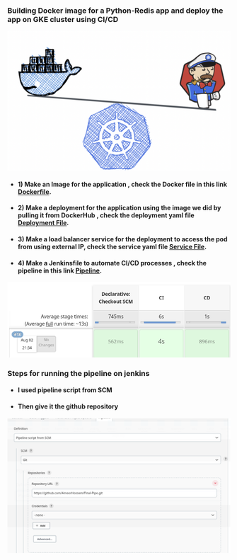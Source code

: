 ### Building Docker image  for a Python-Redis app and deploy the app on GKE cluster using CI/CD

![alt text](./img.png)

- #### 1) Make an Image for the application , check the Docker file in this link [Dockerfile]( https://github.com/AmeerHossam/Final-Pipe/blob/master/python-Code/Dockerfile ).

- #### 2) Make a deployment for the application using the image we did by pulling it from DockerHub , check the deployment yaml file [Deployment File](https://github.com/AmeerHossam/Final-Pipe/blob/master/depl-files/deploy.yaml).
- #### 3) Make a load balancer service for the deployment to access the pod from using external IP, check the service yaml file [Service File](https://github.com/AmeerHossam/Final-Pipe/blob/master/depl-files/services.yaml).
- #### 4) Make a Jenkinsfile to automate CI/CD processes , check the pipeline  in this link [Pipeline](https://github.com/AmeerHossam/Final-Pipe/blob/master/jenkinsfile).
![alt text](./img2.png)


### Steps for running the pipeline on jenkins
- #### I used pipeline script from SCM

- #### Then give it the github repository

![alt text](./img3.png)
